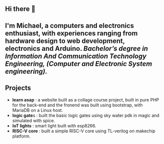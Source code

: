 ## Hi there 👋
I'm Michael, a computers and electronics enthusiast, with experiences ranging from hardware design to web development, electronics and Arduino. 
 _Bachelor’s degree in Information And Communication Technology Engineering, (Computer and Electronic System engineering)._
---
## Projects
* **learn asap** : a website built as a collage course project, built in pure PHP for the back-end and the fronend was built using bootstrap, with MariaDB on a Linux host.
* **logic gate**s : built the basic logic gates using sky water pdk in magic and simulated with spice.
* **IoT lights** : smart light built with esp8266.
* **RISC-V core** : built a simple RISC-V core using TL-verilog on makechip platform.
<!--
**a-random-michael/a-random-michael** is a ✨ _special_ ✨ repository because its `README.md` (this file) appears on your GitHub profile.

Here are some ideas to get you started:

- 🔭 I’m currently working on ...
- 🌱 I’m currently learning ...
- 👯 I’m looking to collaborate on ...
- 🤔 I’m looking for help with ...
- 💬 Ask me about ...
- 📫 How to reach me: ...
- 😄 Pronouns: ...
- ⚡ Fun fact: ...
-->
